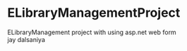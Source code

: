 # ELibraryManagementProject
ELibraryManagement  project with using asp.net web form
<br>
jay dalsaniya
